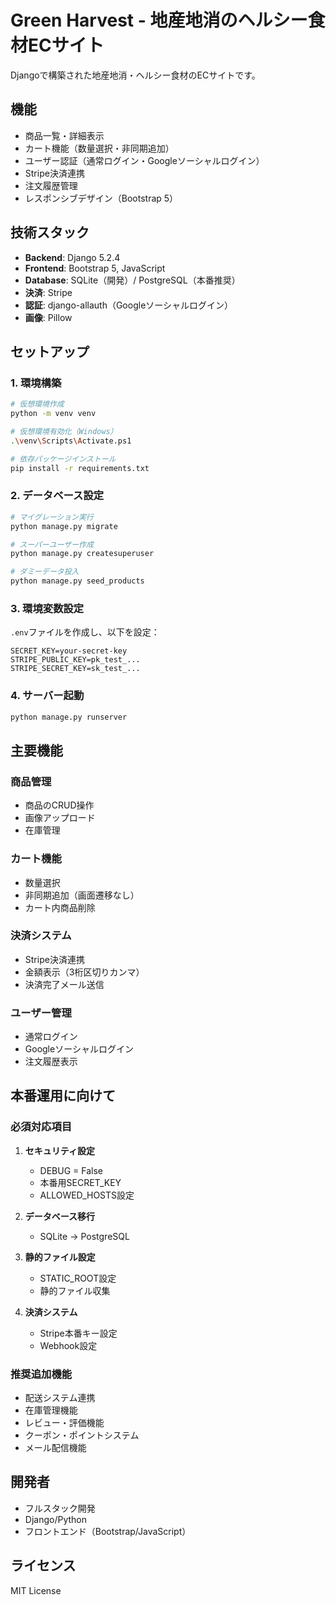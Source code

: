 # Green Harvest - 地産地消のヘルシー食材ECサイト

Djangoで構築された地産地消・ヘルシー食材のECサイトです。

## 機能

- 商品一覧・詳細表示
- カート機能（数量選択・非同期追加）
- ユーザー認証（通常ログイン・Googleソーシャルログイン）
- Stripe決済連携
- 注文履歴管理
- レスポンシブデザイン（Bootstrap 5）

## 技術スタック

- **Backend**: Django 5.2.4
- **Frontend**: Bootstrap 5, JavaScript
- **Database**: SQLite（開発）/ PostgreSQL（本番推奨）
- **決済**: Stripe
- **認証**: django-allauth（Googleソーシャルログイン）
- **画像**: Pillow

## セットアップ

### 1. 環境構築

```bash
# 仮想環境作成
python -m venv venv

# 仮想環境有効化（Windows）
.\venv\Scripts\Activate.ps1

# 依存パッケージインストール
pip install -r requirements.txt
```

### 2. データベース設定

```bash
# マイグレーション実行
python manage.py migrate

# スーパーユーザー作成
python manage.py createsuperuser

# ダミーデータ投入
python manage.py seed_products
```

### 3. 環境変数設定

`.env`ファイルを作成し、以下を設定：

```
SECRET_KEY=your-secret-key
STRIPE_PUBLIC_KEY=pk_test_...
STRIPE_SECRET_KEY=sk_test_...
```

### 4. サーバー起動

```bash
python manage.py runserver
```

## 主要機能

### 商品管理
- 商品のCRUD操作
- 画像アップロード
- 在庫管理

### カート機能
- 数量選択
- 非同期追加（画面遷移なし）
- カート内商品削除

### 決済システム
- Stripe決済連携
- 金額表示（3桁区切りカンマ）
- 決済完了メール送信

### ユーザー管理
- 通常ログイン
- Googleソーシャルログイン
- 注文履歴表示

## 本番運用に向けて

### 必須対応項目
1. **セキュリティ設定**
   - DEBUG = False
   - 本番用SECRET_KEY
   - ALLOWED_HOSTS設定

2. **データベース移行**
   - SQLite → PostgreSQL

3. **静的ファイル設定**
   - STATIC_ROOT設定
   - 静的ファイル収集

4. **決済システム**
   - Stripe本番キー設定
   - Webhook設定

### 推奨追加機能
- 配送システム連携
- 在庫管理機能
- レビュー・評価機能
- クーポン・ポイントシステム
- メール配信機能

## 開発者

- フルスタック開発
- Django/Python
- フロントエンド（Bootstrap/JavaScript）

## ライセンス

MIT License 